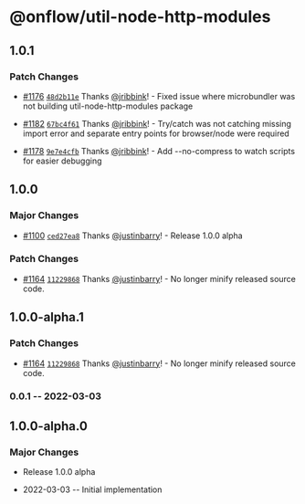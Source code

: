 # @onflow/util-node-http-modules

## 1.0.1

### Patch Changes

- [#1176](https://github.com/onflow/fcl-js/pull/1176) [`48d2b11e`](https://github.com/onflow/fcl-js/commit/48d2b11e3c88fac8f503283fd080d161b38460a3) Thanks [@jribbink](https://github.com/jribbink)! - Fixed issue where microbundler was not building util-node-http-modules package

* [#1182](https://github.com/onflow/fcl-js/pull/1182) [`67bc4f61`](https://github.com/onflow/fcl-js/commit/67bc4f612193c6e703acfb09fc756a28c9c4f28a) Thanks [@jribbink](https://github.com/jribbink)! - Try/catch was not catching missing import error and separate entry points for browser/node were required

- [#1178](https://github.com/onflow/fcl-js/pull/1178) [`9e7e4cfb`](https://github.com/onflow/fcl-js/commit/9e7e4cfbc026765019653b0e891e63a2d789ceb4) Thanks [@jribbink](https://github.com/jribbink)! - Add --no-compress to watch scripts for easier debugging

## 1.0.0

### Major Changes

- [#1100](https://github.com/onflow/fcl-js/pull/1100) [`ced27ea8`](https://github.com/onflow/fcl-js/commit/ced27ea855988f02f1312c7b732aa107a410c854) Thanks [@justinbarry](https://github.com/justinbarry)! - Release 1.0.0 alpha

### Patch Changes

- [#1164](https://github.com/onflow/fcl-js/pull/1164) [`11229868`](https://github.com/onflow/fcl-js/commit/11229868cf916d204901f8bb3f76ee234e9152a8) Thanks [@justinbarry](https://github.com/justinbarry)! - No longer minify released source code.

## 1.0.0-alpha.1

### Patch Changes

- [#1164](https://github.com/onflow/fcl-js/pull/1164) [`11229868`](https://github.com/onflow/fcl-js/commit/11229868cf916d204901f8bb3f76ee234e9152a8) Thanks [@justinbarry](https://github.com/justinbarry)! - No longer minify released source code.

### 0.0.1 -- 2022-03-03

## 1.0.0-alpha.0

### Major Changes

- Release 1.0.0 alpha

- 2022-03-03 -- Initial implementation
